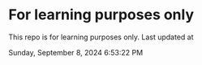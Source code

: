 # For learning purposes only
This repo is for learning purposes only.
Last updated at

Sunday, September 8, 2024 6:53:22 PM

